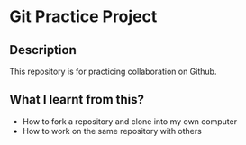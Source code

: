 # Git Practice Project

## Description

This repository is for practicing collaboration on Github.

## What I learnt from this?
- How to fork a repository and clone into my own computer
- How to work on the same repository with others

